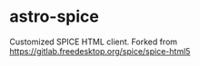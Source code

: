 # astro-spice
Customized SPICE HTML client. Forked from https://gitlab.freedesktop.org/spice/spice-html5
